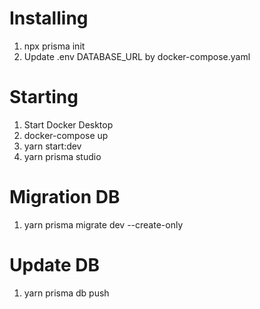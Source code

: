 # Installing

1. npx prisma init
2. Update .env DATABASE_URL by docker-compose.yaml

# Starting

1. Start Docker Desktop
2. docker-compose up
3. yarn start:dev
4. yarn prisma studio

# Migration DB

1. yarn prisma migrate dev --create-only

# Update DB

1. yarn prisma db push
